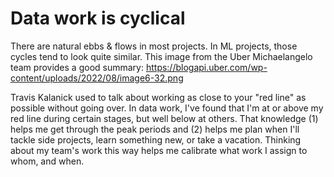 # Data work is cyclical

There are natural ebbs & flows in most projects. In ML projects, those cycles tend to look quite similar. This image from the Uber Michaelangelo team provides a good summary: https://blogapi.uber.com/wp-content/uploads/2022/08/image6-32.png

Travis Kalanick used to talk about working as close to your "red line" as possible without going over. In data work, I've found that I'm at or above my red line during certain stages, but well below at others. That knowledge (1) helps me get through the peak periods and (2) helps me plan when I'll tackle side projects, learn something new, or take a vacation. Thinking about my team's work this way helps me calibrate what work I assign to whom, and when. 
